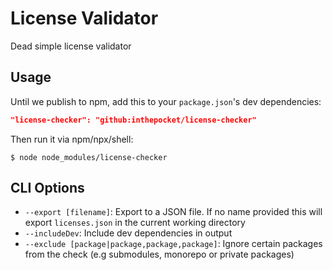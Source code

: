# License Validator

Dead simple license validator

## Usage

Until we publish to npm, add this to your `package.json`'s dev dependencies:

```json
"license-checker": "github:inthepocket/license-checker"
```

Then run it via npm/npx/shell:

```shell
$ node node_modules/license-checker
```

## CLI Options

- `--export [filename]`: Export to a JSON file. If no name provided this will export `licenses.json` in the current working directory
- `--includeDev`: Include dev dependencies in output
- `--exclude [package|package,package,package]`: Ignore certain packages from the check (e.g submodules, monorepo or private packages)
